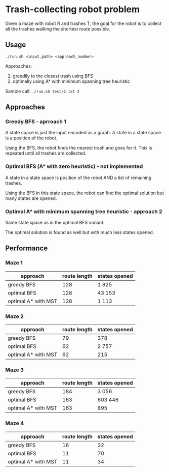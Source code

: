 # Trash-collecting robot problem
Given a maze with robot R and trashes T,
the goal for the robot is to collect all the trashes walking the shortest route possible.

## Usage
`./run.sh <input_path> <approach_number>`
        
Approaches:
1. greedily to the closest trash using BFS
2. optimally using A* with minimum spanning tree heuristic

Sample call:
`./run.sh test/2.txt 2`

## Approaches

### Greedy BFS - aprroach 1
A state space is just the input encoded as a graph.
A state in a state space is a position of the robot.

Using the BFS, the robot finds the nearest trash and goes for it.
This is repeated until all trashes are collected.

### Optimal BFS (A* with zero heuristic) - not implemented
A state in a state space is position of the robot AND a list of remaining trashes.

Using the BFS in this state space, the robot can find the optimal solution but many states are opened.

### Optimal A* with minimum spanning tree heuristic - approach 2
Same state space as in the optimal BFS variant.

The optimal solution is found as well but with much less states opened. 


## Performance

### Maze 1
| approach            | route length | states opened |
|---------------------|--------------|---------------|
| greedy BFS          | 128          | 1 825         |
| optimal BFS         | 128          | 43 153        |
| optimal A* with MST | 128          | 1 113         |

### Maze 2
| approach            | route length | states opened |
|---------------------|--------------|---------------|
| greedy BFS          | 79           | 378           |
| optimal BFS         | 62           | 2 757         |
| optimal A* with MST | 62           | 215           |

### Maze 3
| approach            | route length | states opened |
|---------------------|--------------|---------------|
| greedy BFS          | 184          | 3 056         |
| optimal BFS         | 163          | 603 446       |
| optimal A* with MST | 163          | 895           |

### Maze 4
| approach            | route length | states opened |
|---------------------|--------------|---------------|
| greedy BFS          | 16           | 32            |
| optimal BFS         | 11           | 70            |
| optimal A* with MST | 11           | 34            |
